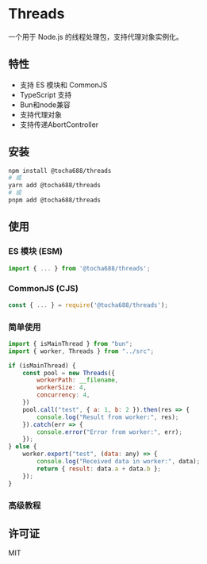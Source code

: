 # Threads

一个用于 Node.js 的线程处理包，支持代理对象实例化。

## 特性

- 支持 ES 模块和 CommonJS
- TypeScript 支持
- Bun和node兼容
- 支持代理对象
- 支持传递AbortController


## 安装

```bash
npm install @tocha688/threads
# 或
yarn add @tocha688/threads
# 或
pnpm add @tocha688/threads
```

## 使用

### ES 模块 (ESM)

```javascript
import { ... } from '@tocha688/threads';
```

### CommonJS (CJS)

```javascript
const { ... } = require('@tocha688/threads');
```

### 简单使用

```javascript
import { isMainThread } from "bun";
import { worker, Threads } from "../src";

if (isMainThread) {
    const pool = new Threads({
        workerPath: __filename,
        workerSize: 4,
        concurrency: 4,
    })
    pool.call("test", { a: 1, b: 2 }).then(res => {
        console.log("Result from worker:", res);
    }).catch(err => {
        console.error("Error from worker:", err);
    });
} else {
    worker.export("test", (data: any) => {
        console.log("Received data in worker:", data);
        return { result: data.a + data.b };
    });
}
```

### 高级教程




## 许可证

MIT
